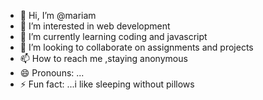 - 👋 Hi, I’m @mariam
- 👀 I’m interested in web development 
- 🌱 I’m currently learning coding and javascript
- 💞️ I’m looking to collaborate on assignments and projects
- 📫 How to reach me ,staying anonymous
- 😄 Pronouns: ...
- ⚡ Fun fact: ...i like sleeping without pillows 

<!---
maryhiamme/maryhiamme is a ✨ special ✨ repository because its `README.md` (this file) appears on your GitHub profile.
You can click the Preview link to take a look at your changes.
--->
